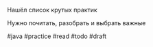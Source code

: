 Нашёл список крутых практик [](http://java.jonathangiles.net/)

Нужно почитать, разобрать и выбрать важные

#java #practice #read #todo
#draft